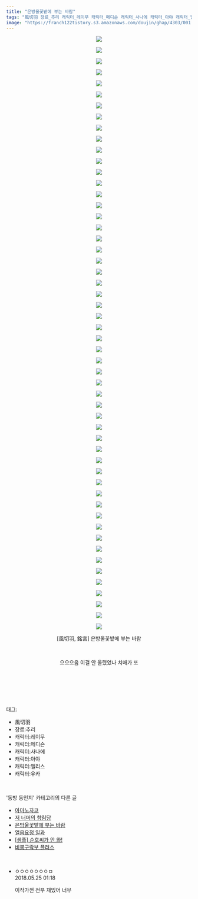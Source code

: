 ```yaml
---
title: "은방울꽃밭에 부는 바람"
tags: "風切羽 장르_추리 캐릭터_레이무 캐릭터_메디슨 캐릭터_사나에 캐릭터_아야 캐릭터_앨리스 캐릭터_유카 銘宮 동방_동인지"
image: "https://franch122tistory.s3.amazonaws.com/doujin/ghap/4303/001.jpg"
---
```

<div class="article">
<p style="text-align: center; clear: none; float: none;"><img src="{{ site.imgserver8 }}/ghap/4303/001.jpg"/></p>
<p style="text-align: center; clear: none; float: none;"><img src="{{ site.imgserver8 }}/ghap/4303/002.jpg"/></p>
<p style="text-align: center; clear: none; float: none;"><img src="{{ site.imgserver8 }}/ghap/4303/003.jpg"/></p>
<p style="text-align: center; clear: none; float: none;"><img src="{{ site.imgserver8 }}/ghap/4303/004.jpg"/></p>
<p style="text-align: center; clear: none; float: none;"><img src="{{ site.imgserver8 }}/ghap/4303/005.jpg"/></p>
<p style="text-align: center; clear: none; float: none;"><img src="{{ site.imgserver8 }}/ghap/4303/006.jpg"/></p>
<p style="text-align: center; clear: none; float: none;"><img src="{{ site.imgserver8 }}/ghap/4303/007.jpg"/></p>
<p style="text-align: center; clear: none; float: none;"><img src="{{ site.imgserver8 }}/ghap/4303/008.jpg"/></p>
<p style="text-align: center; clear: none; float: none;"><img src="{{ site.imgserver8 }}/ghap/4303/009.jpg"/></p>
<p style="text-align: center; clear: none; float: none;"><img src="{{ site.imgserver8 }}/ghap/4303/010.jpg"/></p>
<p style="text-align: center; clear: none; float: none;"><img src="{{ site.imgserver8 }}/ghap/4303/011.jpg"/></p>
<p style="text-align: center; clear: none; float: none;"><img src="{{ site.imgserver8 }}/ghap/4303/012.jpg"/></p>
<p style="text-align: center; clear: none; float: none;"><img src="{{ site.imgserver8 }}/ghap/4303/013.jpg"/></p>
<p style="text-align: center; clear: none; float: none;"><img src="{{ site.imgserver8 }}/ghap/4303/014.jpg"/></p>
<p style="text-align: center; clear: none; float: none;"><img src="{{ site.imgserver8 }}/ghap/4303/015.jpg"/></p>
<p style="text-align: center; clear: none; float: none;"><img src="{{ site.imgserver8 }}/ghap/4303/016.jpg"/></p>
<p style="text-align: center; clear: none; float: none;"><img src="{{ site.imgserver8 }}/ghap/4303/017.jpg"/></p>
<p style="text-align: center; clear: none; float: none;"><img src="{{ site.imgserver8 }}/ghap/4303/018.jpg"/></p>
<p style="text-align: center; clear: none; float: none;"><img src="{{ site.imgserver8 }}/ghap/4303/019.jpg"/></p>
<p style="text-align: center; clear: none; float: none;"><img src="{{ site.imgserver8 }}/ghap/4303/020.jpg"/></p>
<p style="text-align: center; clear: none; float: none;"><img src="{{ site.imgserver8 }}/ghap/4303/021.jpg"/></p>
<p style="text-align: center; clear: none; float: none;"><img src="{{ site.imgserver8 }}/ghap/4303/022.jpg"/></p>
<p style="text-align: center; clear: none; float: none;"><img src="{{ site.imgserver8 }}/ghap/4303/023.jpg"/></p>
<p style="text-align: center; clear: none; float: none;"><img src="{{ site.imgserver8 }}/ghap/4303/024.jpg"/></p>
<p style="text-align: center; clear: none; float: none;"><img src="{{ site.imgserver8 }}/ghap/4303/025.jpg"/></p>
<p style="text-align: center; clear: none; float: none;"><img src="{{ site.imgserver8 }}/ghap/4303/026.jpg"/></p>
<p style="text-align: center; clear: none; float: none;"><img src="{{ site.imgserver8 }}/ghap/4303/027.jpg"/></p>
<p style="text-align: center; clear: none; float: none;"><img src="{{ site.imgserver8 }}/ghap/4303/028.jpg"/></p>
<p style="text-align: center; clear: none; float: none;"><img src="{{ site.imgserver8 }}/ghap/4303/029.jpg"/></p>
<p style="text-align: center; clear: none; float: none;"><img src="{{ site.imgserver8 }}/ghap/4303/030.jpg"/></p>
<p style="text-align: center; clear: none; float: none;"><img src="{{ site.imgserver8 }}/ghap/4303/031.jpg"/></p>
<p style="text-align: center; clear: none; float: none;"><img src="{{ site.imgserver8 }}/ghap/4303/032.jpg"/></p>
<p style="text-align: center; clear: none; float: none;"><img src="{{ site.imgserver8 }}/ghap/4303/033.jpg"/></p>
<p style="text-align: center; clear: none; float: none;"><img src="{{ site.imgserver8 }}/ghap/4303/034.jpg"/></p>
<p style="text-align: center; clear: none; float: none;"><img src="{{ site.imgserver8 }}/ghap/4303/035.jpg"/></p>
<p style="text-align: center; clear: none; float: none;"><img src="{{ site.imgserver8 }}/ghap/4303/036.jpg"/></p>
<p style="text-align: center; clear: none; float: none;"><img src="{{ site.imgserver8 }}/ghap/4303/037.jpg"/></p>
<p style="text-align: center; clear: none; float: none;"><img src="{{ site.imgserver8 }}/ghap/4303/038.jpg"/></p>
<p style="text-align: center; clear: none; float: none;"><img src="{{ site.imgserver8 }}/ghap/4303/039.jpg"/></p>
<p style="text-align: center; clear: none; float: none;"><img src="{{ site.imgserver8 }}/ghap/4303/040.jpg"/></p>
<p style="text-align: center; clear: none; float: none;"><img src="{{ site.imgserver8 }}/ghap/4303/041.jpg"/></p>
<p style="text-align: center; clear: none; float: none;"><img src="{{ site.imgserver8 }}/ghap/4303/042.jpg"/></p>
<p style="text-align: center; clear: none; float: none;"><img src="{{ site.imgserver8 }}/ghap/4303/043.jpg"/></p>
<p style="text-align: center; clear: none; float: none;"><img src="{{ site.imgserver8 }}/ghap/4303/044.jpg"/></p>
<p style="text-align: center; clear: none; float: none;"><img src="{{ site.imgserver8 }}/ghap/4303/045.jpg"/></p>
<p style="text-align: center; clear: none; float: none;"><img src="{{ site.imgserver8 }}/ghap/4303/046.jpg"/></p>
<p style="text-align: center; clear: none; float: none;"><img src="{{ site.imgserver8 }}/ghap/4303/047.jpg"/></p>
<p style="text-align: center; clear: none; float: none;"><img src="{{ site.imgserver8 }}/ghap/4303/048.jpg"/></p>
<p style="text-align: center; clear: none; float: none;"><img src="{{ site.imgserver8 }}/ghap/4303/049.jpg"/></p>
<p style="text-align: center; clear: none; float: none;"><img src="{{ site.imgserver8 }}/ghap/4303/050.jpg"/></p>
<p style="text-align: center; clear: none; float: none;"><img src="{{ site.imgserver8 }}/ghap/4303/051.jpg"/></p>
<p style="text-align: center; clear: none; float: none;"><img src="{{ site.imgserver8 }}/ghap/4303/052.jpg"/></p>
<p style="text-align: center; clear: none; float: none;"><img src="{{ site.imgserver8 }}/ghap/4303/053.jpg"/></p>
<p style="text-align: center; clear: none; float: none;"><img src="{{ site.imgserver8 }}/ghap/4303/054.jpg"/></p>
<p style="text-align: center; clear: none; float: none;">[風切羽, 銘宮] 은방울꽃밭에 부는 바람</p>
<p style="text-align: center; clear: none; float: none;"><br/></p>
<p style="text-align: center; clear: none; float: none;">으으으음 이걸 안 올렸었나 치매가 또</p>
<p style="text-align: center; clear: none; float: none;"><br/></p>
<p><br/></p>
</div><br/>
<div class="tagTrail">
<p>태그: </p>
<ul>
<li>風切羽</li>
<li>장르:추리</li>
<li>캐릭터:레이무</li>
<li>캐릭터:메디슨</li>
<li>캐릭터:사나에</li>
<li>캐릭터:아야</li>
<li>캐릭터:앨리스</li>
<li>캐릭터:유카</li>
</ul>
</div><br/>
<div class="another">
<p>'동방 동인지' 카테고리의 다른 글</p>
<ul>
<li><a href="/ghap_4312">아마노자코</a></li>
<li><a href="/ghap_4311">저 너머의 향림당</a></li>
<li><a href="/ghap_4303">은방울꽃밭에 부는 바람</a></li>
<li><a href="/ghap_4302">얼음요정 일과</a></li>
<li><a href="/ghap_4297">[샘플] 순호씨가 안 와!</a></li>
<li><a href="/ghap_4294">비봉구락부 플러스</a></li>
</ul>
</div><br/>
<div class="cb_module cb_fluid">
<div class="cb_wrt cb_profile">
<div class="comment">
<ul>
<li class="cb_thumb_off" id="comment15261336">
<div class="cb_comment_area">
<div class="cb_info_area">
<div class="cb_section">
<span class="cb_nick_name">ㅇㅇㅇㅇㅇㅇㅇㅁ</span>
</div>
<div class="cb_section">
<span class="cb_date">2018.05.25 01:18 </span>
</div>
</div>
<div class="cb_dsc_comment">
<p class="cb_dsc">
											이작가껀 전부 재밌어 너무
										</p>
</div>
</div></li>
</ul>
</div>
</div><!-- commentList close -->
</div><br/>
